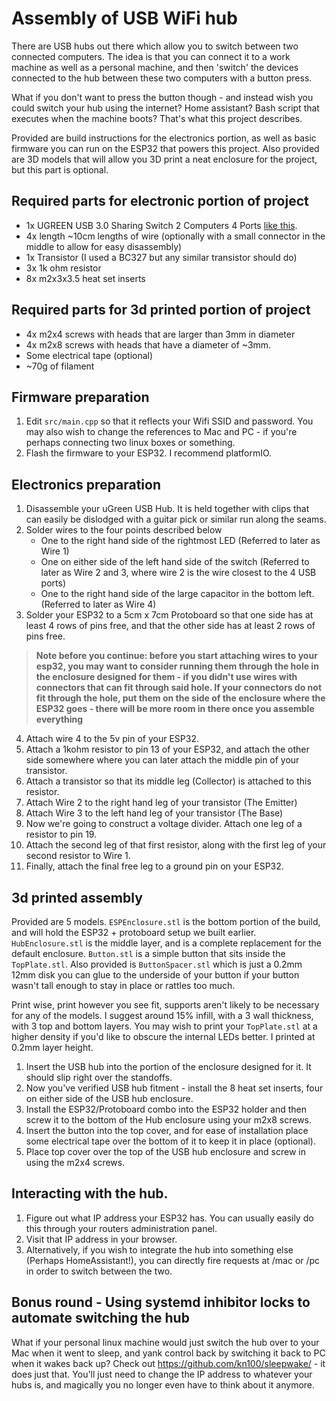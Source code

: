 # Assembly of USB WiFi hub
There are USB hubs out there which allow you to switch between two connected computers. The idea is that you can connect it to a work machine as well as a personal machine, and then 'switch' the devices connected to the hub between these two computers with a button press.

What if you don't want to press the button though - and instead wish you could switch your hub using the internet? Home assistant? Bash script that executes when the machine boots? That's what this project describes.

Provided are build instructions for the electronics portion, as well as basic firmware you can run on the ESP32 that powers this project. Also provided are 3D models that will allow you 3D print a neat enclosure for the project, but this part is optional.

## Required parts for electronic portion of project
* 1x UGREEN USB 3.0 Sharing Switch 2 Computers 4 Ports [like this](https://www.amazon.ca/UGREEN-Computers-Peripheral-Switcher-One-Button/dp/B01N6GD9JO/).
* 4x length ~10cm lengths of wire (optionally with a small connector in the middle to allow for easy disassembly)
* 1x Transistor (I used a BC327 but any similar transistor should do)
* 3x 1k ohm resistor 
* 8x m2x3x3.5 heat set inserts

## Required parts for 3d printed portion of project
* 4x m2x4 screws with heads that are larger than 3mm in diameter
* 4x m2x8 screws with heads that have a diameter of ~3mm.
* Some electrical tape (optional)
* ~70g of filament

## Firmware preparation
1. Edit `src/main.cpp` so that it reflects your Wifi SSID and password. You may also wish to change the references to Mac and PC - if you're perhaps connecting two linux boxes or something.
2. Flash the firmware to your ESP32. I recommend platformIO.

## Electronics preparation
1. Disassemble your uGreen USB Hub. It is held together with clips that can easily be dislodged with a guitar pick or similar run along the seams.
2. Solder wires to the four points described below
   - One to the right hand side of the rightmost LED (Referred to later as Wire 1)
   - One on either side of the left hand side of the switch (Referred to later as Wire 2 and 3, where wire 2 is the wire closest to the 4 USB ports)
   - One to the right hand side of the large capacitor in the bottom left. (Referred to later as Wire 4)
3. Solder your ESP32 to a 5cm x 7cm Protoboard so that one side has at least 4 rows of pins free, and that the other side has at least 2 rows of pins free.
> **Note before you continue: before you start attaching wires to your esp32, you may want to consider running them through the hole in the enclosure designed for them - if you didn't use wires with connectors that can fit through said hole. If your connectors do not fit through the hole, put them on the side of the enclosure where the ESP32 goes - there will be more room in there once you assemble everything**

4. Attach wire 4 to the 5v pin of your ESP32.
5. Attach a 1kohm resistor to pin 13 of your ESP32, and attach the other side somewhere where you can later attach the middle pin of your transistor.
6. Attach a transistor so that its middle leg (Collector) is attached to this resistor.
7. Attach Wire 2 to the right hand leg of your transistor (The Emitter)
8. Attach Wire 3 to the left hand leg of your transistor (The Base)
9. Now we're going to construct a voltage divider. Attach one leg of a resistor to pin 19.
10. Attach the second leg of that first resistor, along with the first leg of your second resistor to Wire 1. 
11. Finally, attach the final free leg to a ground pin on your ESP32.

## 3d printed assembly
Provided are 5 models. `ESPEnclosure.stl` is the bottom portion of the build, and will hold the ESP32 + protoboard setup we built earlier. `HubEnclosure.stl` is the middle layer, and is a complete replacement for the default enclosure. `Button.stl` is a simple button that sits inside the `TopPlate.stl`. Also provided is `ButtonSpacer.stl` which is just a 0.2mm 12mm disk you can glue to the underside of your button if your button wasn't tall enough to stay in place or rattles too much. 

Print wise, print however you see fit, supports aren't likely to be necessary for any of the models. I suggest around 15% infill, with a 3 wall thickness, with 3 top and bottom layers. You may wish to print your `TopPlate.stl` at a higher density if you'd like to obscure the internal LEDs better. I printed at 0.2mm layer height.

1. Insert the USB hub into the portion of the enclosure designed for it. It should slip right over the standoffs. 
2. Now you've verified USB hub fitment - install the 8 heat set inserts, four on either side of the USB hub enclosure.
3. Install the ESP32/Protoboard combo into the ESP32 holder and then screw it to the bottom of the Hub enclosure using your m2x8 screws.
4. Insert the button into the top cover, and for ease of installation place some electrical tape over the bottom of it to keep it in place (optional).
5. Place top cover over the top of the USB hub enclosure and screw in using the m2x4 screws.

## Interacting with the hub.
1. Figure out what IP address your ESP32 has. You can usually easily do this through your routers administration panel.
2. Visit that IP address in your browser.
3. Alternatively, if you wish to integrate the hub into something else (Perhaps HomeAssistant!), you can directly fire requests at <ip-address>/mac or <ip-address>/pc in order to switch between the two.

## Bonus round - Using systemd inhibitor locks to automate switching the hub
What if your personal linux machine would just switch the hub over to your Mac when it went to sleep, and yank control back by switching it back to PC when it wakes back up?
Check out https://github.com/kn100/sleepwake/ - it does just that. You'll just need to change the IP address to whatever your hubs is, and magically you no longer even have
to think about it anymore.